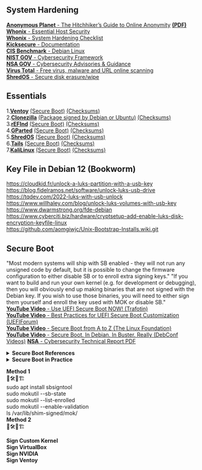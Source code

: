 
## System Hardening
[**Anonymous Planet** - The Hitchhiker’s Guide to Online Anonymity](https://anonymousplanet.org/) [**(PDF)**](https://anonymousplanet.org/export/guide.pdf)  
[**Whonix** - Essential Host Security](https://www.whonix.org/wiki/Essential_Host_Security)  
[**Whonix** - System Hardening Checklist](https://www.whonix.org/wiki/System_Hardening_Checklist)  
[**Kicksecure** - Documentation](https://www.kicksecure.com/wiki/Documentation)  
[**CIS Benchmark** - Debian Linux](https://www.cisecurity.org/benchmark/debian_linux)  
[**NIST GOV** - Cybersecurity Framework](https://www.nist.gov/cyberframework)  
[**NSA GOV** - Cybersecurity Advisories & Guidance](https://www.nsa.gov/Press-Room/Cybersecurity-Advisories-Guidance)  
[**Virus Total** - Free virus, malware and URL online scanning](https://www.virustotal.com/gui/home/upload)  
[**ShredOS** - Secure disk erasure/wipe](https://github.com/PartialVolume/shredos.x86_64)  

## Essentials
1.[**Ventoy**](https://www.ventoy.net/en/download.html) [(Secure Boot)](https://www.ventoy.net/en/doc_secure.html)  [(Checksums)]()  
2.[**Clonezilla**](https://clonezilla.org/downloads.php) [(Package signed by Debian or Ubuntu)]()  [(Checksums)]()  
3.[**rEFInd**](http://www.rodsbooks.com/refind/index.html) [(Secure Boot)](https://www.rodsbooks.com/refind/secureboot.html) [(Checksums)]()  
4.[**GParted**](https://gparted.org/livecd.php) [(Secure Boot)](https://gparted.org/download.php) [(Checksums)](https://gparted.org/gpg-verify.php)  
5.[**ShredOS**](https://github.com/PartialVolume/shredos.x86_64) [(Secure Boot)]() [(Checksums)]()  
6.[**Tails**](https://tails.net/news/new_domain/index.en.html) [(Secure Boot)]() [(Checksums)]()  
7.[**KaliLinux**](https://www.kali.org/get-kali/#kali-installer-images) [(Secure Boot)]() [(Checksums)]()  

## Key File in Debian 12 (Bookworm)

https://cloudkid.fr/unlock-a-luks-partition-with-a-usb-key  
https://blog.fidelramos.net/software/unlock-luks-usb-drive  
https://tqdev.com/2022-luks-with-usb-unlock  
https://www.willhaley.com/blog/unlock-luks-volumes-with-usb-key  
https://www.dwarmstrong.org/fde-debian  
https://www.cyberciti.biz/hardware/cryptsetup-add-enable-luks-disk-encryption-keyfile-linux  
https://github.com/aomgiwjc/Unix-Bootstrap-Installs.wiki.git  

## Secure Boot 

"Most modern systems will ship with SB enabled - they will not run any unsigned code by default, but it is possible to change the firmware configuration to either disable SB or to enroll extra signing keys." "If you want to build and run your own kernel (e.g. for development or debugging), then you will obviously end up making binaries that are not signed with the Debian key. If you wish to use those binaries, you will need to either sign them yourself and enroll the key used with MOK or disable SB."  
[**YouTube Video** - Use UEFI Secure Boot NOW! (Trafotin)](https://www.youtube.com/watch?v=Mqh9o8YY2dg)  
[**YouTube Video** - Best Practices for UEFI Secure Boot Customization (UEFIForum)](https://www.youtube.com/watch?v=WBemkwMHLJM)  
[**YouTube Video** - Secure Boot from A to Z (The Linux Foundation)](https://www.youtube.com/watch?v=jtLQ8SzfrDU)  
[**YouTube Video** - Secure Boot. In Debian. In Buster. Really (DebConf Videos)](https://www.youtube.com/watch?v=_3mwK6AXo_k) 
[**NSA** - Cybersecurity Technical Report PDF](https://media.defense.gov/2020/Sep/15/2002497594/-1/-1/0/CTR-UEFI-Secure-Boot-Customization-UOO168873-20.PDF)  

<details>
  <summary><b>Secure Boot References</b></summary>  
https://wiki.debian.org/SecureBoot  
https://www.linuxjournal.com/content/take-control-your-pc-uefi-secure-boot  
https://www.debian.org/security/2020-GRUB-UEFI-SecureBoot/index.en.html  
https://www.elstel.org/debcheckroot/  
http://0pointer.net/blog/authenticated-boot-and-disk-encryption-on-linux.html  
https://stack.nexedi.com/P-VIFIB-Enhanced.UEFI.Secure.Boot.Debian  
https://wiki.archlinux.org/title/Unified_Extensible_Firmware_Interface/Secure_Boot  
https://www.kicksecure.com/wiki/Verified_Boot  
https://github.com/nsacyber/TrustedSHIM  
https://github.com/nsacyber/HIRS  
https://www.rodsbooks.com/efi-bootloaders/secureboot.html#mokutil  
</details>  

<details>
  <summary><b>Secure Boot in Practice</b></summary>  
https://github.com/sitmsiteman/secure-boot-in-debian-based-distro  
https://medium.com/@vvvrrooomm/practical-secure-boot-for-linux-d91021ae6471  
https://github.com/Batu33TR/secureboot-mok-keys  
https://github.com/M-P-P-C/Signing-an-Ubuntu-Kernel-for-Secure-Boot  
https://help.ggcircuit.com/knowledge/how-to-inject-custom-secure-boot-keys-example  
https://paldan.altervista.org/signed-linux-kernel-deb-creation-how-to/?doing_wp_cron=1690057748.1645970344543457031250  
https://access.redhat.com/documentation/de-de/red_hat_enterprise_linux/8/html/managing_monitoring_and_updating_the_kernel/signing-a-kernel-and-modules-for-secure-boot_managing-monitoring-and-updating-the-kernel  
</details>  

**Method 1**  
👷🛠️🚧🏗  
sudo apt install sbsigntool  
sudo mokutil --sb-state  
sudo mokutil --list-enrolled  
sudo mokutil --enable-validation  
ls /var/lib/shim-signed/mok/  
**Method 2**  
👷🛠️🚧🏗  

**Sign Custom Kernel**  
**Sign VirtualBox**  
**Sign NVIDIA**  
**Sign Ventoy**  
  
